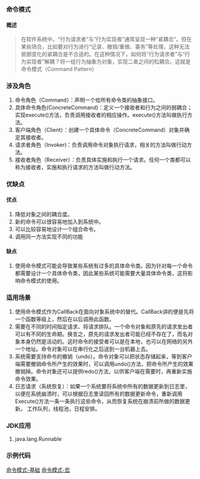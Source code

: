 ### 命令模式
#### 概述
> 在软件系统中，“行为请求者”与“行为实现者”通常呈现一种“紧耦合”。但在某些场合，比如要对行为进行“记录、撤销/重做、事务”等处理，这种无法抵御变化的紧耦合是不合适的。在这种情况下，如何将“行为请求者”与“行为实现者”解耦？将一组行为抽象为对象，实现二者之间的松耦合。这就是命令模式（Command Pattern）

### 涉及角色
1. 命令角色（Command）：声明一个给所有命令类的抽象接口。
2. 具体命令角色(ConcreteCommand)：定义一个接收者和行为之间的弱耦合；实现execute()方法，负责调用接收者的相应操作。execute()方法叫做执行方法。
3. 客户端角色（Client）：创建一个具体命令（ConcreteCommand）对象并确定其接收者。
4. 请求者角色（Invoker)：负责调用命令对象执行请求，相关的方法叫做行动方法。
5. 接收者角色（Receiver）：负责具体实施和执行一个请求。任何一个类都可以称为接收者，实施和执行请求的方法叫做行动方法。

### 优缺点
#### 优点
1. 降低对象之间的耦合度。
2. 新的命令可以很容易地加入到系统中。
3. 可以比较容易地设计一个组合命令。
4. 调用同一方法实现不同的功能

#### 缺点
1. 使用命令模式可能会导致某些系统有过多的具体命令类。因为针对每一个命令都需要设计一个具体命令类，因此某些系统可能需要大量具体命令类，这将影响命令模式的使用。

### 适用场景
1. 使用命令模式作为CallBack在面向对象系统中的替代。CallBack讲的便是先将一个函数等级上，然后在以后调用此函数。
2. 需要在不同的时间指定请求、将请求排队。一个命令对象和原先的请求发出者可以有不同的生命期。换言之，原先的请求发出者可能已经不存在了，而名对象本身仍然是活动的。这时命令的接受者可以是在本地，也可以在网络的另外一个地址。命令对象可以在串行化之后送到一台机器上去。
3. 系统需要支持命令的撤销（undo）。命令对象可以把状态存储起来，等到客户端需要撤销命令所产生的效果时，可以调用undo()方法，把命令所产生的效果撤销掉。命令对象还可以提供redo()方法，以供客户端在需要时，再重新实施命令效果。
4. 日志请求（系统恢复）：如果一个系统要将系统中所有的数据更新到日志里，以便在系统崩溃时，可以根据日志里读回所有的数据更新命令，重新调用Execute()方法一条一条执行这些命令，从而恢复系统在崩溃前所做的数据更新。
工作队列，线程池，日程安排。
 
### JDK应用
1. java.lang.Runnable

### 示例代码
[命令模式-基础](../src/command/base/CommandTest.java)
[命令模式-宏](../src/command/marco/MacroCommandTest.java)


